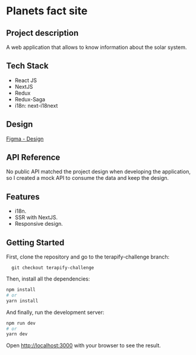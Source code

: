 # Planets fact site

## Project description

A web application that allows to know information about the solar system.

## Tech Stack

- React JS
- NextJS
- Redux
- Redux-Saga
- i18n: next-i18next

## Design

[Figma - Design](https://www.figma.com/file/RT7Vna6mwFBWLuT7Ci9WFw/planets-fact-site?node-id=0%3A1)

## API Reference

No public API matched the project design when developing the application, so I created a mock API to consume the data and keep the design.

## Features

- i18n.
- SSR with NextJS.
- Responsive design.

## Getting Started

First, clone the repository and go to the terapify-challenge branch:

```git
  git checkout terapify-challenge
```

Then, install all the dependencies:

```bash
npm install
# or
yarn install
```

And finally, run the development server:

```bash
npm run dev
# or
yarn dev
```

Open [http://localhost:3000](http://localhost:3000) with your browser to see the result.
